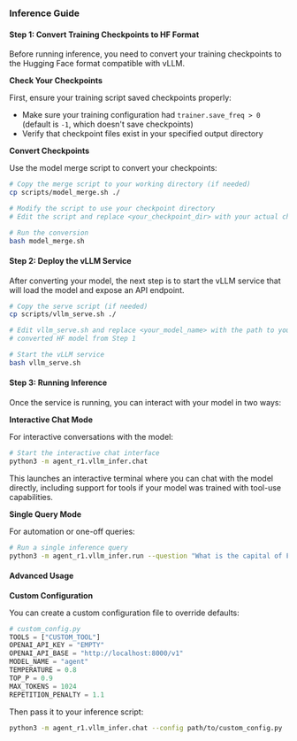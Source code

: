### Inference Guide

#### Step 1: Convert Training Checkpoints to HF Format

Before running inference, you need to convert your training checkpoints to the Hugging Face format compatible with vLLM.

**Check Your Checkpoints**

First, ensure your training script saved checkpoints properly:
- Make sure your training configuration had `trainer.save_freq > 0` (default is `-1`, which doesn't save checkpoints)
- Verify that checkpoint files exist in your specified output directory

**Convert Checkpoints**

Use the model merge script to convert your checkpoints:

```bash
# Copy the merge script to your working directory (if needed)
cp scripts/model_merge.sh ./

# Modify the script to use your checkpoint directory
# Edit the script and replace <your_checkpoint_dir> with your actual checkpoint path

# Run the conversion
bash model_merge.sh
```

#### Step 2: Deploy the vLLM Service

After converting your model, the next step is to start the vLLM service that will load the model and expose an API endpoint.

```bash
# Copy the serve script (if needed)
cp scripts/vllm_serve.sh ./

# Edit vllm_serve.sh and replace <your_model_name> with the path to your 
# converted HF model from Step 1

# Start the vLLM service
bash vllm_serve.sh
```

#### Step 3: Running Inference

Once the service is running, you can interact with your model in two ways:

**Interactive Chat Mode**

For interactive conversations with the model:

```bash
# Start the interactive chat interface
python3 -m agent_r1.vllm_infer.chat
```

This launches an interactive terminal where you can chat with the model directly, including support for tools if your model was trained with tool-use capabilities.

**Single Query Mode**

For automation or one-off queries:

```bash
# Run a single inference query
python3 -m agent_r1.vllm_infer.run --question "What is the capital of France?"
```

#### Advanced Usage

**Custom Configuration**

You can create a custom configuration file to override defaults:

```python
# custom_config.py
TOOLS = ["CUSTOM_TOOL"]
OPENAI_API_KEY = "EMPTY"
OPENAI_API_BASE = "http://localhost:8000/v1"
MODEL_NAME = "agent"
TEMPERATURE = 0.8
TOP_P = 0.9
MAX_TOKENS = 1024
REPETITION_PENALTY = 1.1
```

Then pass it to your inference script:

```bash
python3 -m agent_r1.vllm_infer.chat --config path/to/custom_config.py
```